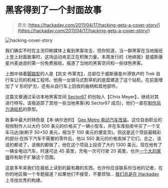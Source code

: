 # 黑客得到了一个封面故事

> 原文:[https://hackaday.com/2011/04/17/hacking-gets-a-cover-story/](https://hackaday.com/2011/04/17/hacking-gets-a-cover-story/)

![](../Images/3136be9235e0de977a96b73ee2099449.png "hacking-cover-story")

我们确实不时在主流印刷媒体上看到黑客攻击，但你知道，当一群黑客在当地报纸上登上封面故事时，这场运动肯定正在积聚力量。本周发行的《地峡报》是威斯康星州麦迪逊的第一份免费报纸，报道了当地的黑客空间和一些绿色黑客。

上图中骑着[脚踏犁](http://www.thedailypage.com/isthmus/article.php?article=33189)的人是【凯文·布莱克】，总部位于威斯康星州滑铁卢的 Trek 自行车公司的机械工程师。他用一台骑马式割草机的底盘建造了这个钻机，在前面增加了 V 形的铲刃，还有从自行车上回收的曲柄和其他部件。

这篇文章通过采访本地黑客空间 [Sector67](http://www.sector67.org/) 的创始人【Chris Meyer】，继续对其进行特写。该报追踪了其他一些当地黑客(和 Sector67 成员)，他们一直在[制作风力涡轮机](http://www.thedailypage.com/isthmus/article.php?article=33191)的原型。

故事中最大的特色是【本·纳尔逊的】 [Geo Metro 电动汽车改装](http://www.thedailypage.com/isthmus/article.php?article=33188)。这位自由职业的视频制作人以大约 500 美元的价格买了一辆小型车，并在车库拍卖中买了一个叉车马达(新刷子 50+50 美元，相当于 100 美元的便宜货)。但这是这个项目最精彩的部分:在拆下汽车不需要的零件后，他以 550 美元的价格卖掉了它们。总之，该说的都说了，该做的都做了，他在这个项目上投资了大约 1300 美元，现在他有了一辆全电动汽车，时速可达 45 英里，充电一次可行驶 20 英里。也许[一个大的尾锥](http://hackaday.com/2009/12/25/aerodynamic-tail-makes-geo-metro-even-cooler/)将有助于扩展这个范围。

这是多年来我们在报纸上读到的最有趣的东西。也许你应该联系你当地的记者，在你的地区做一个专题报道？如果他们不接受，不要烦恼… [我们总是在 Hackaday](http://hackaday.com/contact-hack-a-day/) 上寻找优秀的构建。